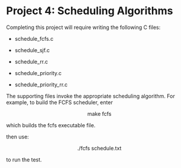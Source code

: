 # Project 4: Scheduling Algorithms
Completing this project will require writing the following C files:

- schedule_fcfs.c

- schedule_sjf.c

- schedule_rr.c

- schedule_priority.c

- schedule_priority_rr.c

The supporting files invoke the appropriate scheduling algorithm. For example, to build the FCFS scheduler, enter

<center>make fcfs</center>

which builds the fcfs executable file.

then use:

<center>./fcfs schedule.txt</center>

to run the test.
